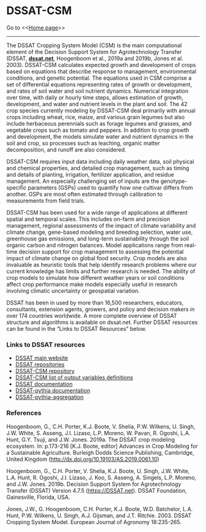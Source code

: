 # DSSAT-CSM #

Go to <<[Home page](index.md)>>

---

The DSSAT Cropping System Model (CSM) is the main computational element of the Decision Support System for Agrotechnology Transfer (DSSAT, **[dssat.net](https://dssat.net/)**, Hoogenboom et al., 2019a and 2019b, Jones et al. 2003). DSSAT-CSM calculates expected growth and development of crops based on equations that describe response to management, environmental conditions, and genetic potential. The equations used in CSM comprise a set of differential equations representing rates of growth or development, and rates of soil water and soil nutrient dynamics. Numerical integration over time, with daily or hourly time steps, allows estimation of growth, development, and water and nutrient levels in the plant and soil. 
The 42 crop species currently modeling by DSSAT-CSM deal primarily with annual crops including wheat, rice, maize, and various grain legumes but also include herbaceous perennials such as forage legumes and grasses, and vegetable crops such as tomato and peppers. In addition to crop growth and development, the models simulate water and nutrient dynamics in the soil and crop, so processes such as leaching, organic matter decomposition, and runoff are also considered.

DSSAT-CSM requires input data including daily weather data, soil physical and chemical properties, and detailed crop management, such as timing and details of planting, irrigation, fertilizer application, and residue management. An especially challenging set of inputs are the genotype-specific parameters (GSPs) used to quantify how one cultivar differs from another. GSPs are most often estimated through calibration to measurements from field trials. 

DSSAT-CSM has been used for a wide range of applications at different spatial and temporal scales. This includes on-farm and precision management, regional assessments of the impact of climate variability and climate change, gene-based modeling and breeding selection, water use, greenhouse gas emissions, and long-term sustainability through the soil organic carbon and nitrogen balances. Model applications range from real-time decision support for crop management to assessing the potential impact of climate change on global food security. Crop models are also invaluable as heuristic tools that help identify research problems where our current knowledge has limits and further research is needed. The ability of crop models to simulate how different weather years or soil conditions affect crop performance make models especially useful in research involving climatic uncertainty or geospatial variation. 

DSSAT has been in used by more than 16,500 researchers, educators, consultants, extension agents, growers, and policy and decision makers in over 174 countries worldwide. A more complete overview of DSSAT structure and algorithms is available on dssat.net. Further DSSAT resources can be found in the “Links to DSSAT Resources” below. 

### Links to DSSAT resources ###
- [DSSAT main website](https://dssat.net/)
- [DSSAT repositories](https://github.com/dssat)
- [DSSAT-CSM repository](https://github.com/dssat/dssat-csm-os)
- [DSSAT-CSM list of output variables definitions](https://github.com/DSSAT/dssat-csm-os/blob/develop/Data/DATA.CDE)
- [DSSAT documentation](https://github.com/dssat/documentation) 
- [DSSAT-pythia documentation](https://pythia-framework.readthedocs.io/en/latest/)
- [DSSAT-pythia-aggregation](https://github.com/DSSAT/supermaas-aggregate-pythia-outputs)


### References ###
Hoogenboom, G., C.H. Porter, K.J. Boote, V. Shelia, P.W. Wilkens, U. Singh, J.W. White, S. Asseng, J.I. Lizaso, L.P. Moreno, W. Pavan, R. Ogoshi, L.A. Hunt, G.Y. Tsuji, and J.W. Jones. 2019a. The DSSAT crop modeling ecosystem. In: p.173-216 [K.J. Boote, editor] Advances in Crop Modeling for a Sustainable Agriculture. Burleigh Dodds Science Publishing, Cambridge, United Kingdom (http://dx.doi.org/10.19103/AS.2019.0061.10)

Hoogenboom, G., C.H. Porter, V. Shelia, K.J. Boote, U. Singh, J.W. White, L.A. Hunt, R. Ogoshi, J.I. Lizaso, J. Koo, S. Asseng, A. Singels, L.P. Moreno, and J.W. Jones. 2019b. Decision Support System for Agrotechnology Transfer (DSSAT) Version 4.7.5 (https://DSSAT.net). DSSAT Foundation, Gainesville, Florida, USA.

Jones, J.W., G. Hoogenboom, C.H. Porter, K.J. Boote, W.D. Batchelor, L.A. Hunt, P.W. Wilkens, U. Singh, A.J. Gijsman, and J.T. Ritchie. 2003. DSSAT Cropping System Model. European Journal of Agronomy 18:235-265.


